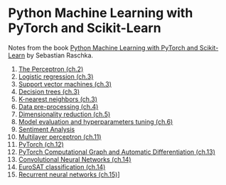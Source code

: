 Python Machine Learning with PyTorch and Scikit-Learn
=====================================================
Notes from the book [Python Machine Learning with PyTorch and Scikit-Learn](https://sebastianraschka.com/books/#machine-learning-with-pytorch-and-scikit-learn) by Sebastian Raschka.

1. [The Perceptron (ch.2)](perceptron.ipynb)
2. [Logistic regression (ch.3)](logistic_regression.ipynb)
3. [Support vector machines (ch.3)](support_vector_machines.ipynb)
4. [Decision trees (ch.3)](decision_trees.ipynb)
5. [K-nearest neighbors (ch.3)](k-nearest_neighbors.ipynb)
6. [Data pre-processing (ch.4)](data_pre-processing.ipynb)
7. [Dimensionality reduction (ch.5)](data_compression.ipynb)
8. [Model evaluation and hyperparameters tuning (ch.6)](model_evaluation.ipynb)
9. [Sentiment Analysis](sentiment_analysis.ipynb)
10. [Multilayer perceptron (ch.11)](multilayer_perceptron.ipynb)
11. [PyTorch (ch.12)](pytorch.ipynb)  
12. [PyTorch Computational Graph and Automatic Differentiation (ch.13)](computation_graph_and_autodiff.ipynb)  
13. [Convolutional Neural Networks (ch.14)](convolutional_neural_networks.ipynb)
14. [EuroSAT classification (ch.14)](eurosat_images_classification.ipynb)
15. [Recurrent neural networks (ch.15)](recurrent_neural_networks.ipynb)]
